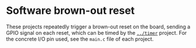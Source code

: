 # Software brown-out reset

These projects repeatedly trigger a brown-out reset on the board, sending a GPIO signal on each reset, which can be timed by the [`../timer`](../timer) project.
For the concrete I/O pin used, see the `main.c` file of each project.
